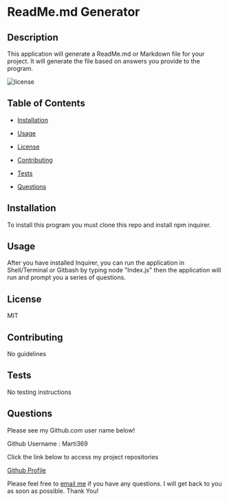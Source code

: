 
  # ReadMe.md Generator

  ## Description 
  This application will generate a ReadMe.md or Markdown file for your project. It will generate the file based on answers you provide to the program.

  ![license](https://img.shields.io/badge/license-MIT-blue.svg)
  
  ## Table of Contents
  
  * [Installation](#installation)
  
  * [Usage](#usage)
  
  * [License](#license)
  
  * [Contributing](#contributing)
  
  * [Tests](#tests)
  
  * [Questions](#questions)
  
  
  ## Installation
  
  To install this program you must clone this repo and install npm inquirer. 
  
  ## Usage
  
  After you have installed Inquirer, you can run the application in Shell/Terminal or Gitbash by typing node "Index.js" then the application will run and prompt you a series of questions.
  
  ## License 
  
  MIT
  
  ## Contributing
  
  No guidelines
  
  ## Tests 
  
  No testing instructions
  

  ## Questions 
  Please see my Github.com user name below!
  
  Github Username : Marti369
  
  Click the link below to access my project repositories
  
  [Github Profile](https://github.com/Marti369)
  
  
  Please feel free to [email me](edwin.martinez.tech@gmail.com) if you have any questions. I will get back to you as
  soon as possible.
  Thank You!
